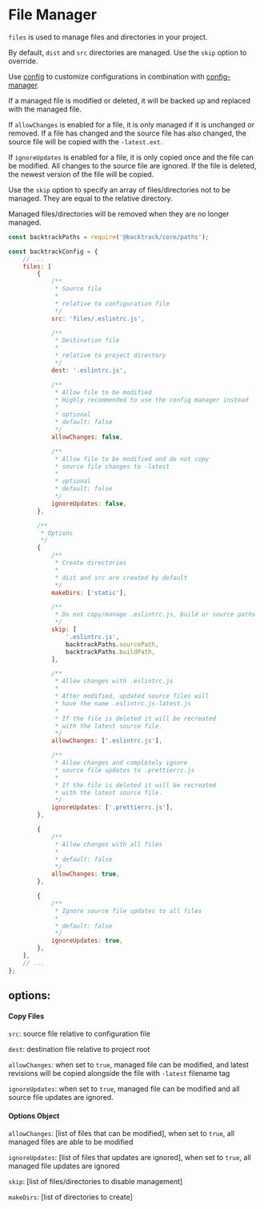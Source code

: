 # File Manager

`files` is used to manage files and directories in your project.

By default, `dist` and `src` directories are managed. Use the `skip` option to override.

Use [config](./config.md) to customize configurations in combination with [config-manager](../config-manager.md).

If a managed file is modified or deleted, it will be backed up and replaced with the managed file.

If `allowChanges` is enabled for a file, it is only managed if it is unchanged or removed. If a file has changed and the source file has also changed, the source file will be copied with the `-latest.ext`.

If `ignoreUpdates` is enabled for a file, it is only copied once and the file can be modified. All changes to the source file are ignored. If the file is deleted, the newest version of the file will be copied.

Use the `skip` option to specify an array of files/directories not to be managed. They are equal to the relative directory.

Managed files/directories will be removed when they are no longer managed.

```js
const backtrackPaths = require('@backtrack/core/paths');

const backtrackConfig = {
	// ...
	files: [
		{
			/**
			 * Source file
			 *
			 * relative to configuration file
			 */
			src: 'files/.eslintrc.js',

			/**
			 * Destination file
			 *
			 * relative to project directory
			 */
			dest: '.eslintrc.js',

			/**
			 * Allow file to be modified
			 * Highly recommended to use the config manager instead
			 *
			 * optional
			 * default: false
			 */
			allowChanges: false,

			/**
			 * Allow file to be modified and do not copy
			 * source file changes to -latest
			 *
			 * optional
			 * default: false
			 */
			ignoreUpdates: false,
		},

		/**
		 * Options
		 */
		{
			/**
			 * Create directories
			 *
			 * dist and src are created by default
			 */
			makeDirs: ['static'],

			/**
			 * Do not copy/manage .eslintrc.js, build or source paths
			 */
			skip: [
				'.eslintrc.js',
				backtrackPaths.sourcePath,
				backtrackPaths.buildPath,
			],

			/**
			 * Allow changes with .eslintrc.js
			 *
			 * After modified, updated source files will
			 * have the name .eslintrc.js-latest.js
			 *
			 * If the file is deleted it will be recreated
			 * with the latest source file.
			 */
			allowChanges: ['.eslintrc.js'],

			/**
			 * Allow changes and completely ignore
			 * source file updates to .prettierrc.js
			 *
			 * If the file is deleted it will be recreated
			 * with the latest source file.
			 */
			ignoreUpdates: ['.prettierrc.js'],
		},

		{
			/**
			 * Allow changes with all files
			 *
			 * default: false
			 */
			allowChanges: true,
		},

		{
			/**
			 * Ignore source file updates to all files
			 *
			 * default: false
			 */
			ignoreUpdates: true,
		},
	],
	// ...
};
```

## options:

#### Copy Files

`src`: source file relative to configuration file

`dest`: destination file relative to project root

`allowChanges`: when set to `true`, managed file can be modified, and latest revisions will be copied alongside the file with `-latest` filename tag

`ignoreUpdates`: when set to `true`, managed file can be modified and all source file updates are ignored.

#### Options Object

`allowChanges`: [list of files that can be modified], when set to `true`, all managed files are able to be modified

`ignoreUpdates`: [list of files that updates are ignored], when set to `true`, all managed file updates are ignored

`skip`: [list of files/directories to disable management]

`makeDirs`: [list of directories to create]

####
